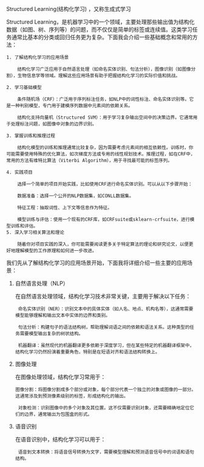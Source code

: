 Structured Learning(结构化学习) ，又称生成式学习

Structured Learning，是机器学习中的一个领域，主要处理那些输出值为结构化数据（如图、树、序列等）的问题，而不仅仅是简单的标签或连续值。这类学习任务通常比基本的分类或回归任务更为复杂。下面我会介绍一些基础概念和常用的方法：

    1. 了解结构化学习的应用场景
    
        结构化学习广泛应用于自然语言处理（如命名实体识别、句法分析），图像识别（如图像分割），生物信息学等领域。理解这些应用场景有助于把握结构化学习的实际价值和挑战。

    2. 学习基础模型

        条件随机场（CRF）：广泛用于序列标注任务，如NLP中的词性标注、命名实体识别等。它是一种判别模型，专门用于建模序列数据中元素间的依赖关系。

        结构化支持向量机（Structured SVM）：用于学习复杂输出空间中的决策边界。它通常用于处理标注问题，如图像中对象的边界识别。

    3. 掌握训练和推理过程

        结构化模型的训练和推理通常比较复杂，因为需要考虑元素间的相互依赖性。训练时，你可能需要使用特殊的优化算法，如次梯度方法或专用的线性规划技术。推理过程，如在CRF中，常用的方法有维特比算法（Viterbi Algorithm），用于寻找最可能的标签序列。

    4. 实践项目

        选择一个简单的项目开始实践，比如使用CRF进行命名实体识别。可以从以下步骤开始：

        数据准备：选择一个公开的NLP数据集，如CONLL数据集。

        特征工程：抽取词性、上下文等信息作为特征。

        模型训练与评估：使用一个现有的CRF库，如CRFsuite或sklearn-crfsuite，进行模型训练和评估。
    5. 深入学习相关算法和理论

        随着你对项目实践的深入，你可能需要阅读更多关于特定算法的理论和研究论文，以便更好地理解模型的工作原理和如何进一步改进。

我们先从了解结构化学习的应用场景开始，下面我将详细介绍一些主要的应用场景：

1. 自然语言处理（NLP）

    在自然语言处理领域，结构化学习技术非常关键，主要用于解决以下任务：

        命名实体识别（NER）：识别文本中的具体实体（如人名、地点、机构名等），这通常需要模型能够理解和输出文本中实体的边界和类别。

        句法分析：构建句子的语法结构树，帮助理解词语之间的依赖和语法关系。这种类型的任务需要模型输出复杂的树状结构。

        机器翻译：虽然现代的机器翻译更多依赖于深度学习，但在某些特定的机器翻译框架中，结构化学习仍然扮演着重要角色，特别是在短语对齐和语法结构转换上。

2. 图像处理

   在图像处理领域，结构化学习常用于：

       图像分割：将图像分割成多个部分或对象，每个部分代表一个独立的对象或图像的一部分。这通常涉及到预测像素级别的标签，形成结构化的输出。

        对象检测：识别图像中的多个对象及其位置。这不仅需要识别对象，还需要精确地定位它们的边界，通常输出为包围盒的形式。

3. 语音识别

    在语音识别中，结构化学习可以用于：

        语音到文本转换：将语音信号转换为文字，需要模型理解和预测语音信号中的词语和语句结构。


       

       









       
    
        
